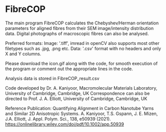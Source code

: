# FibreCOP
The main program FibreCOP calculates the Chebyshev/Herman orientation parameters
for aligned fibres from their SEM image/intensity distribution data.
Digital photographs of macroscopic fibres can also be analysed.

Preferred formats:
Image: '.tiff', imread in openCV also supports most other filetypes such as
        .jpg, .png etc. 
Data: '.csv' format with no headers and only X and Y columns.

Please download the icon.gif along with the code, for smooth execution of the program
or comment out the appropriate lines in the code.

Analysis data is stored in FibreCOP_result.csv

Code developed by Dr. A. Kaniyoor, Macromolecular Materials Laboratory, University of Cambridge, Cambridge, UK
Correspondence can also be directed to Prof. J. A. Elliott, University of Cambridge, Cambridge, UK

Reference Publication:
Quantifying Alignment in Carbon Nanotube Yarns and Similar 2D Anisotropic Systems. 
A. Kaniyoor, T.S. Gspann, J. E. Mizen, J.A. Elliott, J. Appl. Polym. Sci., 138, e50939 (2021).
https://onlinelibrary.wiley.com/doi/pdf/10.1002/app.50939

